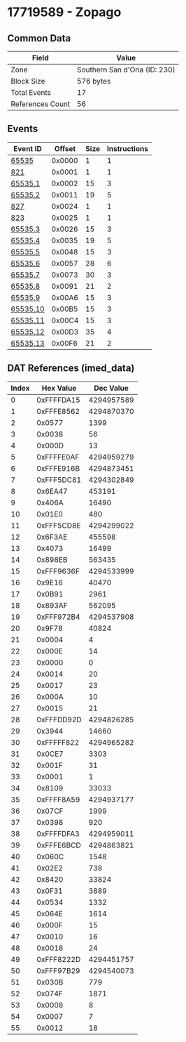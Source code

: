 # 17719589 - Zopago

## Common Data

| Field            | Value                         |
|------------------|-------------------------------|
| Zone             | Southern San d'Oria (ID: 230) |
| Block Size       | 576 bytes                     |
| Total Events     | 17                            |
| References Count | 56                            |

## Events

| Event ID                  | Offset   |   Size |   Instructions |
|---------------------------|----------|--------|----------------|
| [65535](./65535.md)       | 0x0000   |      1 |              1 |
| [821](./821.md)           | 0x0001   |      1 |              1 |
| [65535.1](./65535.1.md)   | 0x0002   |     15 |              3 |
| [65535.2](./65535.2.md)   | 0x0011   |     19 |              5 |
| [827](./827.md)           | 0x0024   |      1 |              1 |
| [823](./823.md)           | 0x0025   |      1 |              1 |
| [65535.3](./65535.3.md)   | 0x0026   |     15 |              3 |
| [65535.4](./65535.4.md)   | 0x0035   |     19 |              5 |
| [65535.5](./65535.5.md)   | 0x0048   |     15 |              3 |
| [65535.6](./65535.6.md)   | 0x0057   |     28 |              6 |
| [65535.7](./65535.7.md)   | 0x0073   |     30 |              3 |
| [65535.8](./65535.8.md)   | 0x0091   |     21 |              2 |
| [65535.9](./65535.9.md)   | 0x00A6   |     15 |              3 |
| [65535.10](./65535.10.md) | 0x00B5   |     15 |              3 |
| [65535.11](./65535.11.md) | 0x00C4   |     15 |              3 |
| [65535.12](./65535.12.md) | 0x00D3   |     35 |              4 |
| [65535.13](./65535.13.md) | 0x00F6   |     21 |              2 |

## DAT References (imed_data)

|   Index | Hex Value   |   Dec Value |
|---------|-------------|-------------|
|       0 | 0xFFFFDA15  |  4294957589 |
|       1 | 0xFFFE8562  |  4294870370 |
|       2 | 0x0577      |        1399 |
|       3 | 0x0038      |          56 |
|       4 | 0x000D      |          13 |
|       5 | 0xFFFFE0AF  |  4294959279 |
|       6 | 0xFFFE916B  |  4294873451 |
|       7 | 0xFFF5DC81  |  4294302849 |
|       8 | 0x6EA47     |      453191 |
|       9 | 0x406A      |       16490 |
|      10 | 0x01E0      |         480 |
|      11 | 0xFFF5CD8E  |  4294299022 |
|      12 | 0x6F3AE     |      455598 |
|      13 | 0x4073      |       16499 |
|      14 | 0x898EB     |      563435 |
|      15 | 0xFFF9636F  |  4294533999 |
|      16 | 0x9E16      |       40470 |
|      17 | 0x0B91      |        2961 |
|      18 | 0x893AF     |      562095 |
|      19 | 0xFFF972B4  |  4294537908 |
|      20 | 0x9F78      |       40824 |
|      21 | 0x0004      |           4 |
|      22 | 0x000E      |          14 |
|      23 | 0x0000      |           0 |
|      24 | 0x0014      |          20 |
|      25 | 0x0017      |          23 |
|      26 | 0x000A      |          10 |
|      27 | 0x0015      |          21 |
|      28 | 0xFFFDD92D  |  4294826285 |
|      29 | 0x3944      |       14660 |
|      30 | 0xFFFFF822  |  4294965282 |
|      31 | 0x0CE7      |        3303 |
|      32 | 0x001F      |          31 |
|      33 | 0x0001      |           1 |
|      34 | 0x8109      |       33033 |
|      35 | 0xFFFF8A59  |  4294937177 |
|      36 | 0x07CF      |        1999 |
|      37 | 0x0398      |         920 |
|      38 | 0xFFFFDFA3  |  4294959011 |
|      39 | 0xFFFE6BCD  |  4294863821 |
|      40 | 0x060C      |        1548 |
|      41 | 0x02E2      |         738 |
|      42 | 0x8420      |       33824 |
|      43 | 0x0F31      |        3889 |
|      44 | 0x0534      |        1332 |
|      45 | 0x064E      |        1614 |
|      46 | 0x000F      |          15 |
|      47 | 0x0010      |          16 |
|      48 | 0x0018      |          24 |
|      49 | 0xFFF8222D  |  4294451757 |
|      50 | 0xFFF97B29  |  4294540073 |
|      51 | 0x030B      |         779 |
|      52 | 0x074F      |        1871 |
|      53 | 0x0008      |           8 |
|      54 | 0x0007      |           7 |
|      55 | 0x0012      |          18 |
